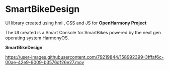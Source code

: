 # SmartBikeDesign


UI library created using hml , CSS and JS  for **OpenHarmony Project**

The UI created is a Smart Console for SmartBikes powered by the next gen operating system HarmonyOS.

**SmartBikeDesign**

 https://user-images.githubusercontent.com/79219844/158992399-3fffaf6c-00ae-42e9-9009-b3576df26e27.mov
